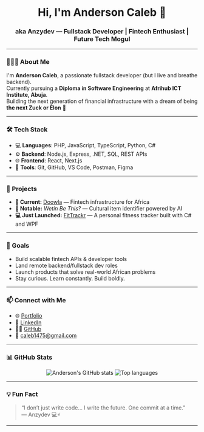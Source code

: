 <h1 align="center">Hi, I'm Anderson Caleb 👋</h1>
<h3 align="center">aka Anzydev — Fullstack Developer | Fintech Enthusiast | Future Tech Mogul</h3>

---

### 👨🏽‍💻 About Me

I'm **Anderson Caleb**, a passionate fullstack developer (but I live and breathe backend).  
Currently pursuing a **Diploma in Software Engineering** at **Afrihub ICT Institute, Abuja**.  
Building the next generation of financial infrastructure with a dream of being **the next Zuck or Elon** 🚀

---

### 🛠️ Tech Stack

- 💻 **Languages**: PHP, JavaScript, TypeScript, Python, C#
- ⚙️ **Backend**: Node.js, Express, .NET, SQL, REST APIs
- 🌐 **Frontend**: React, Next.js
- 🧠 **Tools**: Git, GitHub, VS Code, Postman, Figma

---

### 🚀 Projects

- **🔧 Current:** [Doowla](https://github.com/zuckworld/Doowla) — Fintech infrastructure for Africa  
- **📱 Notable:** *Wetin Be This?* — Cultural item identifier powered by AI  
- **💻 Just Launched:** [FitTrackr](https://github.com/zuckworld/FitTrackr) — A personal fitness tracker built with C# and WPF

---

### 🎯 Goals

- Build scalable fintech APIs & developer tools
- Land remote backend/fullstack dev roles
- Launch products that solve real-world African problems
- Stay curious. Learn constantly. Build boldly.  

---

### 📫 Connect with Me

- 🌐 [Portfolio](https://anzydev.vercel.app/)
- 💼 [LinkedIn](https://www.linkedin.com/in/anderson-caleb-06a58a314/)
- 🧑‍💻 [GitHub](https://github.com/zuckworld)
- 📧 caleb1475@gmail.com

---

### 📊 GitHub Stats

<p align="center">
  <img src="https://github-readme-stats.vercel.app/api?username=zuckworld&show_icons=true&theme=radical" alt="Anderson's GitHub stats" />
  <img src="https://github-readme-stats.vercel.app/api/top-langs/?username=zuckworld&layout=compact&theme=radical" alt="Top languages" />
</p>

---

### 💡 Fun Fact

> “I don’t just write code… I write the future. One commit at a time.”  
> — Anzydev 💻⚡

---

